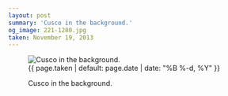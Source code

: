 ```yaml
---
layout: post
summary: 'Cusco in the background.'
og_image: 221-1280.jpg
taken: November 19, 2013
---
```


<figure class="post" data-src="{{ site.assets_url }}/{{ page.og_image }}" data-sub-html='#caption-{{ page.id | remove_first: "/" }}'>
<img alt="Cusco in the background." sizes="(min-width: 700px) 50vw, calc(100vw - 2rem)" src="{{ site.assets_url }}/221-640.jpg" srcset="{{ site.assets_url }}/221-1280.jpg 1280w, {{ site.assets_url }}/221-960.jpg 960w, {{ site.assets_url }}/221-640.jpg 640w, {{ site.assets_url }}/221-320.jpg 320w"/>
<figcaption id='caption-{{ page.id | remove_first: "/" }}'>
<time>{{ page.taken | default: page.date | date: "%B %-d, %Y" }}</time>
<p>Cusco in the background.</p>
</figcaption>
</figure>
